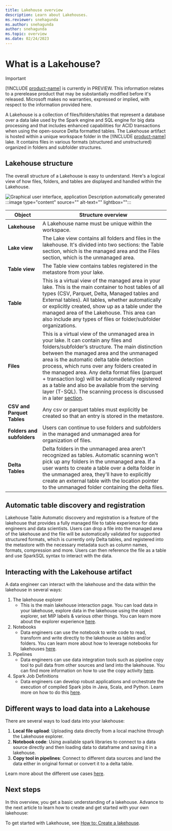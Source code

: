 ```yaml
---
title: Lakehouse overview
description: Learn about Lakehouses.
ms.reviewer: snehagunda
ms.author: snehagunda
author: snehagunda
ms.topic: overview
ms.date: 02/24/2023
---
```


# What is a Lakehouse?

> [!IMPORTANT]
> [!INCLUDE [product-name](../includes/product-name.md)] is currently in PREVIEW. This information relates to a prerelease product that may be substantially modified before it's released. Microsoft makes no warranties, expressed or implied, with respect to the information provided here.

A Lakehouse is a collection of files/folders/tables that represent a database over a data lake used by the Spark engine and SQL engine for big data processing and that includes enhanced capabilities for ACID transactions when using the open-source Delta formatted tables. The Lakehouse artifact is hosted within a unique workspace folder in the [!INCLUDE [product-name](../includes/product-name.md)] lake. It contains files in various formats (structured and unstructured) organized in folders and subfolder structures.

## Lakehouse structure

The overall structure of a Lakehouse is easy to understand. Here's a logical view of how files, folders, and tables are displayed and handled within the Lakehouse.

![Graphical user interface, application  Description automatically generated](media/image1.png)
:::image type="content" source="" alt-text="" lightbox="":::

| **Object** | **Structure overview** |
|---|---|
| **Lakehouse** | A Lakehouse name must be unique within the workspace. |
| **Lake view** | The Lake view contains all folders and files in the lakehouse. It's divided into two sections: the Table section, which is the managed area and the Files section, which is the unmanaged area. |
| **Table view** | The Table view contains tables registered in the metastore from your lake. |
| **Table** | This is a virtual view of the managed area in your lake. This is the main container to host tables of all types (CSV, Parquet, Delta, Managed tables and External tables). All tables, whether automatically or explicitly created, show up as a table under the managed area of the Lakehouse. This area can also include any types of files or folder/subfolder organizations. |
| **Files** | This is a virtual view of the unmanaged area in your lake. It can contain any files and folders/subfolder’s structure. The main distinction between the managed area and the unmanaged area is the automatic delta table detection process, which runs over any folders created in the managed area. Any delta format files (parquet + transaction log) will be automatically registered as a table and also be available from the serving layer (T-SQL). The scanning process is discussed in a later [section](#automatic-table-discovery-and-registration). |
| **CSV and Parquet Tables** | Any csv or parquet tables must explicitly be created so that an entry is stored in the metastore. |
| **Folders and subfolders** | Users can continue to use folders and subfolders in the managed and unmanaged area for organization of files. |
| **Delta Tables** | Delta folders in the unmanaged area aren't recognized as tables. Automatic scanning won't pick up any folders in the unmanaged area. If a user wants to create a table over a delta folder in the unmanaged area, they'll have to explicitly create an external table with the location pointer to the unmanaged folder containing the delta files. |

## Automatic table discovery and registration

Lakehouse Table Automatic discovery and registration is a feature of the lakehouse that provides a fully managed file to table experience for data engineers and data scientists. Users can drop a file into the managed area of the lakehouse and the file will be automatically validated for supported structured formats, which is currently only Delta tables, and registered into the metastore with the necessary metadata such as column names, formats, compression and more. Users can then reference the file as a table and use SparkSQL syntax to interact with the data.

## Interacting with the Lakehouse artifact

A data engineer can interact with the lakehouse and the data within the lakehouse in several ways:

1. The lakehouse explorer
    - This is the main lakehouse interaction page. You can load data in your lakehouse, explore data in the lakehouse using the object explorer, set MIP labels & various other things. You can learn more about the explorer experience [here](#).
1. Notebooks
    - Data engineers can use the notebook to write code to read, transform and write directly to the lakehouse as tables and/or folders. You can learn more about how to leverage notebooks for lakehouses [here](#).
1. Pipelines
    - Data engineers can use data integration tools such as pipeline copy tool to pull data from other sources and land into the lakehouse. You can find more information on how to use the copy activity [here](https://microsofteur.sharepoint.com/teams/TridentPrivatePreview/Shared%20Documents/Documentation/Private%20Preview%20Documentation/Data%20Integration/Data%20Integration%20Consolidated%20Documentation.pdf).
1. Spark Job Definitions
    - Data engineers can develop robust applications and orchestrate the execution of compiled Spark jobs in Java, Scala, and Python. Learn more on how to do this [here](#).

## Different ways to load data into a Lakehouse

There are several ways to load data into your lakehouse:

1. **Local file upload**: Uploading data directly from a local machine through the Lakehouse explorer.
1. **Notebook code**: Using available spark libraries to connect to a data source directly and then loading data to dataframe and saving it in a lakehouse.
1. **Copy tool in pipelines**: Connect to different data sources and land the data either in original format or convert it to a delta table.

Learn more about the different use cases [here](#).

## Next steps

In this overview, you get a basic understanding of a lakehouse. Advance to the next article to learn how to create and get started with your own lakehouse:

To get started with Lakehouse, see [How to: Create a lakehouse](#).
